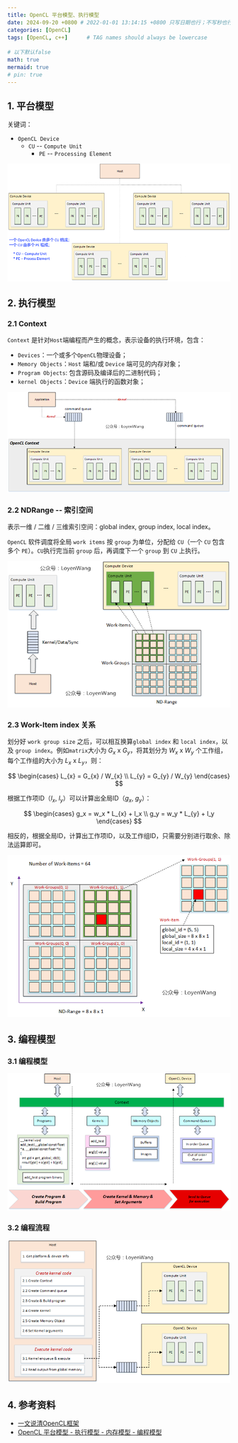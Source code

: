```yaml
---
title: OpenCL 平台模型、执行模型
date: 2024-09-20 +0800 # 2022-01-01 13:14:15 +0800 只写日期也行；不写秒也行；这样也行 2022-03-09T00:55:42+08:00
categories: [OpenCL]
tags: [OpenCL, c++]      # TAG names should always be lowercase

# 以下默认false
math: true
mermaid: true
# pin: true
---
```


## 1. 平台模型 ##

关键词：

* `OpenCL Device`
  * `CU` -- `Compute Unit`
    * `PE` -- `Processing Element`

![OpenCL 平台模型](/assets/images/opencl/OpenCL平台模型.png)

## 2. 执行模型 ##

### 2.1 Context ###

`Context` 是针对`Host`端编程而产生的概念，表示设备的执行环境，包含：

* `Devices`：一个或多个`OpenCL`物理设备；
* `Memory Objects`：`Host` 端和/或 `Device` 端可见的内存对象；
* `Program Objects`: 包含源码及编译后的二进制代码；
* `kernel Objects`：`Device` 端执行的函数对象；

![OpenCL 执行模型-Context](/assets/images/opencl/OpenCL执行模型--Context.png)

### 2.2 NDRange -- 索引空间 ###

表示一维 / 二维 / 三维索引空间：global index, group index, local index。

`OpenCL` 软件调度将全局 `work items` 按 `group` 为单位，分配给 `CU`（一个 `CU` 包含多个 `PE`）。`CU`执行完当前 `group` 后，再调度下一个 `group` 到 `CU` 上执行。

![OpenCL 执行模型-NDRange](/assets/images/opencl/OpenCL执行模型--NDRange.png)

### 2.3 Work-Item index 关系 ###

划分好 `work group size` 之后，可以相互换算`global index` 和 `local index`，以及 `group index`。例如`matrix`大小为 $G_{x}$ x $G_{y}$，将其划分为 $W_{x}$ x $W_{y}$ 个工作组， 每个工作组的大小为 $L_{x}$ x $L_{y}$，则：

$$
\begin{cases}
L_{x} = G_{x} / W_{x} \\
L_{y} = G_{y} / W_{y}
\end{cases}
$$

根据工作项ID（$l_x$, $l_y$）可以计算出全局ID（$g_x$, $g_y$）：

$$
\begin{cases}
g_x = w_x * L_{x} + l_x \\
g_y = w_y * L_{y} + l_y
\end{cases}
$$

相反的，根据全局ID，计算出工作项ID，以及工作组ID，只需要分别进行取余、除法运算即可。

![OpenCL 执行模型-Work-Item index 关系](/assets/images/opencl/OpenCL执行模型--index.png)

## 3. 编程模型 ##

### 3.1 编程模型 ###

![OpenCL 编程模型](/assets/images/opencl/OpenCL编程模型.png)

### 3.2 编程流程 ###

![OpenCL 编程流程](/assets/images/opencl/OpenCL编程流程.png)

## 4. 参考资料 ##

* [一文说清OpenCL框架](https://www.cnblogs.com/LoyenWang/p/15085664.html)
* [OpenCL 平台模型 - 执行模型 - 内存模型 - 编程模型](https://blog.csdn.net/chengyq116/article/details/108045936)